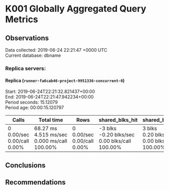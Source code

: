 # K001 Globally Aggregated Query Metrics

## Observations ##
Data collected: 2019-06-24 22:21:47 +0000 UTC  
Current database: dbname  



### Replica servers: ###

#### Replica (`runner-fa6cab46-project-9951336-concurrent-0`) ####

Start: 2019-06-24T22:21:32.821437+00:00  
End: 2019-06-24T22:21:47.942234+00:00  
Period seconds: 15.12079  
Period age: 00:00:15.120797  

| Calls | Total&nbsp;time | Rows | shared_blks_hit | shared_blks_read | shared_blks_dirtied | shared_blks_written | blk_read_time | blk_write_time | kcache_reads | kcache_writes | kcache_user_time_ms | kcache_system_time |
|-------|------------|------|-----------------|------------------|---------------------|---------------------|---------------|----------------|--------------|---------------|---------------------|--------------------|
|0<br/>0.00/sec<br/>0.00/call<br/>0.00% |68.27&nbsp;ms<br/>4.515&nbsp;ms/sec<br/>0.000&nbsp;ms/call<br/>100.00% |0<br/>0.00/sec<br/>0.00/call<br/>0.00% |-3&nbsp;blks<br/>-0.20&nbsp;blks/sec<br/>0.00&nbsp;blks/call<br/>100.00% |3&nbsp;blks<br/>0.20&nbsp;blks/sec<br/>0.00&nbsp;blks/call<br/>100.00% |0&nbsp;blks<br/>0.00&nbsp;blks/sec<br/>0.00&nbsp;blks/call<br/>0.00% |0&nbsp;blks<br/>0.00&nbsp;blks/sec<br/>0.00&nbsp;blks/call<br/>0.00% |0.00&nbsp;ms<br/>0.000&nbsp;ms/sec<br/>0.000&nbsp;ms/call<br/>0.00% |0.00&nbsp;ms<br/>0.000&nbsp;ms/sec<br/>0.000&nbsp;ms/call<br/>0.00% |0.00&nbsp;bytes<br/>0.00&nbsp;bytes/sec<br/>0.00&nbsp;bytes/call<br/>0.00% |0.00&nbsp;bytes<br/>0.00&nbsp;bytes/sec<br/>0.00&nbsp;bytes/call<br/>0.00% |0.00&nbsp;ms<br/>0.000&nbsp;ms/sec<br/>0.000&nbsp;ms/call<br/>0.00% |0.00&nbsp;ms<br/>0.000&nbsp;ms/sec<br/>0.000&nbsp;ms/call<br/>0.00%|


## Conclusions ##


## Recommendations ##

